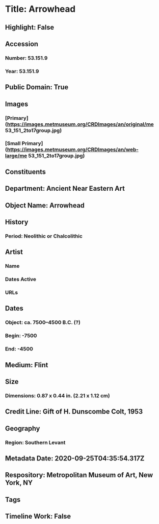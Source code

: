 # Title: Arrowhead
## Highlight: False
## Accession
### Number: 53.151.9
### Year: 53.151.9
## Public Domain: True
## Images
### [Primary](https://images.metmuseum.org/CRDImages/an/original/me 53_151_2to17group.jpg)
### [Small Primary](https://images.metmuseum.org/CRDImages/an/web-large/me 53_151_2to17group.jpg)
## Constituents
## Department: Ancient Near Eastern Art
## Object Name: Arrowhead
## History
### Period: Neolithic or Chalcolithic
## Artist
### Name
### Dates Active
### URLs
## Dates
### Object: ca. 7500–4500 B.C. (?)
### Begin: -7500
### End: -4500
## Medium: Flint
## Size
### Dimensions: 0.87 x 0.44 in. (2.21 x 1.12 cm)
## Credit Line: Gift of H. Dunscombe Colt, 1953
## Geography
### Region: Southern Levant
## Metadata Date: 2020-09-25T04:35:54.317Z
## Respository: Metropolitan Museum of Art, New York, NY
## Tags
## Timeline Work: False